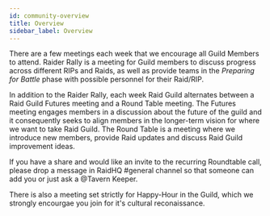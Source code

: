 ```yaml
---
id: community-overview
title: Overview
sidebar_label: Overview
---
```


There are a few meetings each week that we encourage all Guild Members to attend.  Raider Rally is a meeting for Guild members to discuss progress across different RIPs and Raids, as well as provide teams in the _Preparing for Battle_ phase with possible personnel for their Raid/RIP. 

In addition to the Raider Rally, each week Raid Guild alternates between a Raid Guild Futures meeting and a Round Table meeting.  The Futures meeting engages members in a discussion about the future of the guild and it consequently seeks to align members in the longer-term vision for where we want to take Raid Guild.  The Round Table is a meeting where we introduce new members, provide Raid updates and discuss Raid Guild improvement ideas.

If you have a share and would like an invite to the recurring Roundtable call, please drop a message in RaidHQ <span class='channels'>#general</span> channel so that someone can add you or just ask a @Tavern Keeper.

There is also a meeting set strictly for Happy-Hour in the Guild, which we strongly encourgae you join for it's cultural reconaissance.
